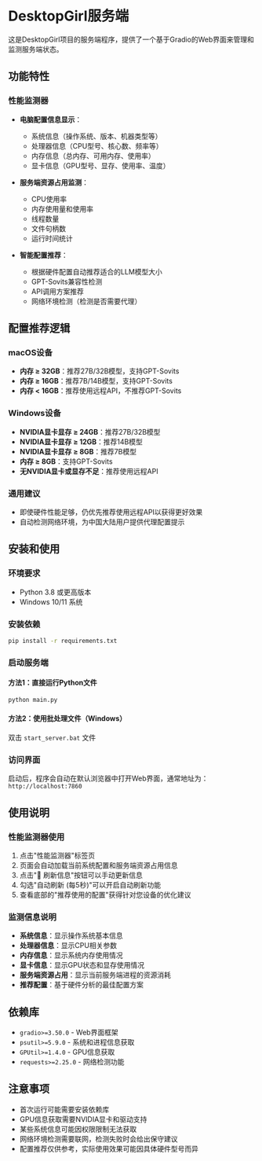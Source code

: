 # DesktopGirl服务端

这是DesktopGirl项目的服务端程序，提供了一个基于Gradio的Web界面来管理和监测服务端状态。

## 功能特性

### 性能监测器
- **电脑配置信息显示**：
  - 系统信息（操作系统、版本、机器类型等）
  - 处理器信息（CPU型号、核心数、频率等）
  - 内存信息（总内存、可用内存、使用率）
  - 显卡信息（GPU型号、显存、使用率、温度）

- **服务端资源占用监测**：
  - CPU使用率
  - 内存使用量和使用率
  - 线程数量
  - 文件句柄数
  - 运行时间统计

- **智能配置推荐**：
  - 根据硬件配置自动推荐适合的LLM模型大小
  - GPT-Sovits兼容性检测
  - API调用方案推荐
  - 网络环境检测（检测是否需要代理）

## 配置推荐逻辑

### macOS设备
- **内存 ≥ 32GB**：推荐27B/32B模型，支持GPT-Sovits
- **内存 ≥ 16GB**：推荐7B/14B模型，支持GPT-Sovits
- **内存 < 16GB**：推荐使用远程API，不推荐GPT-Sovits

### Windows设备
- **NVIDIA显卡显存 ≥ 24GB**：推荐27B/32B模型
- **NVIDIA显卡显存 ≥ 12GB**：推荐14B模型
- **NVIDIA显卡显存 ≥ 8GB**：推荐7B模型
- **内存 ≥ 8GB**：支持GPT-Sovits
- **无NVIDIA显卡或显存不足**：推荐使用远程API

### 通用建议
- 即使硬件性能足够，仍优先推荐使用远程API以获得更好效果
- 自动检测网络环境，为中国大陆用户提供代理配置提示

## 安装和使用

### 环境要求
- Python 3.8 或更高版本
- Windows 10/11 系统

### 安装依赖
```bash
pip install -r requirements.txt
```

### 启动服务端

#### 方法1：直接运行Python文件
```bash
python main.py
```

#### 方法2：使用批处理文件（Windows）
双击 `start_server.bat` 文件

### 访问界面
启动后，程序会自动在默认浏览器中打开Web界面，通常地址为：
`http://localhost:7860`

## 使用说明

### 性能监测器使用
1. 点击"性能监测器"标签页
2. 页面会自动加载当前系统配置和服务端资源占用信息
3. 点击"🔄 刷新信息"按钮可以手动更新信息
4. 勾选"自动刷新 (每5秒)"可以开启自动刷新功能
5. 查看底部的"推荐使用的配置"获得针对您设备的优化建议

### 监测信息说明
- **系统信息**：显示操作系统基本信息
- **处理器信息**：显示CPU相关参数
- **内存信息**：显示系统内存使用情况
- **显卡信息**：显示GPU状态和显存使用情况
- **服务端资源占用**：显示当前服务端进程的资源消耗
- **推荐配置**：基于硬件分析的最佳配置方案

## 依赖库
- `gradio>=3.50.0` - Web界面框架
- `psutil>=5.9.0` - 系统和进程信息获取
- `GPUtil>=1.4.0` - GPU信息获取
- `requests>=2.25.0` - 网络检测功能

## 注意事项
- 首次运行可能需要安装依赖库
- GPU信息获取需要NVIDIA显卡和驱动支持
- 某些系统信息可能因权限限制无法获取
- 网络环境检测需要联网，检测失败时会给出保守建议
- 配置推荐仅供参考，实际使用效果可能因具体硬件型号而异 
